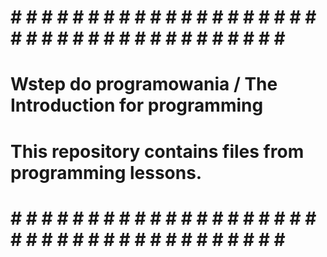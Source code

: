 # # # # # # # # # # # # # # # # # # # # # # # # # # # # # # # # # # # # # # # #
#        Wstep do programowania / The Introduction for programming            #
#                                                                             #
#        This repository contains files from programming lessons.             #
#                                                                             #
#                                                                             #
#                                                                             #
# # # # # # # # # # # # # # # # # # # # # # # # # # # # # # # # # # # # # # # #
